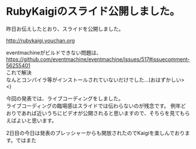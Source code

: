 # RubyKaigiのスライド公開しました。

昨日お伝えしたとおり、スライドを公開しました。

http://rubykaigi.youchan.org

eventmachineがビルドできない問題は、  
https://github.com/eventmachine/eventmachine/issues/517#issuecomment-56255401  
これで解決  
なんとコンパイラ等がインストールされていないだけでした…(おはずかしい> <)

今回の発表では、ライブコーディングをしました。  
ライブコーディングの臨場感はスライドでは伝わらないのが残念です。
例年どおりであれば近いうちにビデオが公開されると思いますので、そちらを見てもらえばよいと思います。

2日目の今日は発表のプレッシャーからも開放されたのでKaigiを楽しんでおります。ではまた
